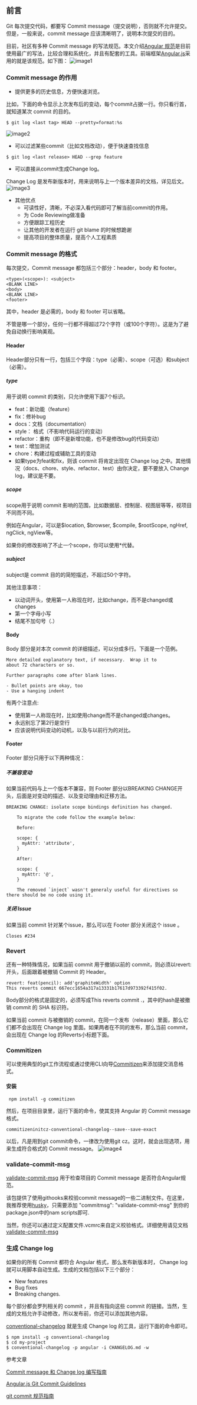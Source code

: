 ## 前言

Git 每次提交代码，都要写 Commit message（提交说明），否则就不允许提交。但是，一般来说，commit message 应该清晰明了，说明本次提交的目的。

目前，社区有多种 Commit message 的写法规范。本文介绍[Angular 规范](https://docs.google.com/document/d/1QrDFcIiPjSLDn3EL15IJygNPiHORgU1_OOAqWjiDU5Y/edit#heading=h.greljkmo14y0)是目前使用最广的写法，比较合理和系统化，并且有配套的工具。前端框架[Angular.js](https://github.com/angular/angular.js/blob/master/CONTRIBUTING.md#toc10)采用的就是该规范。如下图：
![image1](https://images.gitee.com/uploads/images/2018/1115/141847_28f1a3d3_1594515.png "1.png")
### Commit message 的作用

* 提供更多的历史信息，方便快速浏览。

比如，下面的命令显示上次发布后的变动，每个commit占据一行。你只看行首，就知道某次 commit 的目的。
```
$ git log <last tag> HEAD --pretty=format:%s
```
![image2](https://images.gitee.com/uploads/images/2018/1115/141919_9d627115_1594515.png "2.png")
* 可以过滤某些commit（比如文档改动），便于快速查找信息
```
$ git log <last release> HEAD --grep feature
```
* 可以直接从commit生成Change log。

Change Log 是发布新版本时，用来说明与上一个版本差异的文档，详见后文。
![image3](https://images.gitee.com/uploads/images/2018/1115/141954_653a073d_1594515.png "3.png")
* 其他优点
  * 可读性好，清晰，不必深入看代码即可了解当前commit的作用。
  * 为 Code Reviewing做准备
  * 方便跟踪工程历史
  * 让其他的开发者在运行 git blame 的时候想跪谢
  * 提高项目的整体质量，提高个人工程素质
### Commit message 的格式

每次提交，Commit message 都包括三个部分：header，body 和 footer。
```
<type>(<scope>): <subject>
<BLANK LINE>
<body>
<BLANK LINE>
<footer>
```
其中，header 是必需的，body 和 footer 可以省略。

不管是哪一个部分，任何一行都不得超过72个字符（或100个字符）。这是为了避免自动换行影响美观。

#### Header

Header部分只有一行，包括三个字段：type（必需）、scope（可选）和subject（必需）。

##### type

用于说明 commit 的类别，只允许使用下面7个标识。
* feat：新功能（feature）
* fix：修补bug
* docs：文档（documentation）
* style： 格式（不影响代码运行的变动）
* refactor：重构（即不是新增功能，也不是修改bug的代码变动）
* test：增加测试
* chore：构建过程或辅助工具的变动
* 如果type为feat和fix，则该 commit 将肯定出现在 Change log 之中。其他情况（docs、chore、style、refactor、test）由你决定，要不要放入 Change log，建议是不要。

##### scope

scope用于说明 commit 影响的范围，比如数据层、控制层、视图层等等，视项目不同而不同。

例如在Angular，可以是$location, $browser, $compile, $rootScope, ngHref, ngClick, ngView等。

如果你的修改影响了不止一个scope，你可以使用*代替。

##### subject

subject是 commit 目的的简短描述，不超过50个字符。

其他注意事项：
* 以动词开头，使用第一人称现在时，比如change，而不是changed或changes
* 第一个字母小写
* 结尾不加句号（.）
#### Body

Body 部分是对本次 commit 的详细描述，可以分成多行。下面是一个范例。
```
More detailed explanatory text, if necessary.  Wrap it to 
about 72 characters or so. 

Further paragraphs come after blank lines.

- Bullet points are okay, too
- Use a hanging indent
```
有两个注意点:
* 使用第一人称现在时，比如使用change而不是changed或changes。
* 永远别忘了第2行是空行
* 应该说明代码变动的动机，以及与以前行为的对比。
#### Footer

Footer 部分只用于以下两种情况：

##### 不兼容变动

如果当前代码与上一个版本不兼容，则 Footer 部分以BREAKING CHANGE开头，后面是对变动的描述、以及变动理由和迁移方法。
```
BREAKING CHANGE: isolate scope bindings definition has changed.

    To migrate the code follow the example below:

    Before:

    scope: {
      myAttr: 'attribute',
    }

    After:

    scope: {
      myAttr: '@',
    }

    The removed `inject` wasn't generaly useful for directives so there should be no code using it.
```
##### 关闭 Issue

如果当前 commit 针对某个issue，那么可以在 Footer 部分关闭这个 issue 。
```
Closes #234
```
### Revert

还有一种特殊情况，如果当前 commit 用于撤销以前的 commit，则必须以revert:开头，后面跟着被撤销 Commit 的 Header。
```
revert: feat(pencil): add'graphiteWidth' option
This reverts commit 667ecc1654a317a13331b17617d973392f415f02.
```
Body部分的格式是固定的，必须写成This reverts commit <hash>.，其中的hash是被撤销 commit 的 SHA 标识符。

如果当前 commit 与被撤销的 commit，在同一个发布（release）里面，那么它们都不会出现在 Change log 里面。如果两者在不同的发布，那么当前 commit，会出现在 Change log 的Reverts小标题下面。

### Commitizen

可以使用典型的git工作流程或通过使用CLI向导[Commitizen](https://github.com/commitizen/cz-cli)来添加提交消息格式。

#### 安装
```
 npm install -g commitizen
```
然后，在项目目录里，运行下面的命令，使其支持 Angular 的 Commit message 格式。
```
commitizeninitcz-conventional-changelog--save--save-exact
```
以后，凡是用到git commit命令，一律改为使用git cz。这时，就会出现选项，用来生成符合格式的 Commit message。
![image4](https://images.gitee.com/uploads/images/2018/1115/142850_d1346018_1594515.png "4.png")
### validate-commit-msg

[validate-commit-msg](https://github.com/conventional-changelog-archived-repos/validate-commit-msg) 用于检查项目的 Commit message 是否符合Angular规范。

该包提供了使用githooks来校验commit message的一些二进制文件。在这里，我推荐使用[husky](https://www.npmjs.com/package/husky)，只需要添加 "commitmsg": "validate-commit-msg" 到你的package.json中的nam scripts即可.

当然，你还可以通过定义配置文件.vcmrc来自定义校验格式。详细使用请见文档 [validate-commit-msg](https://github.com/conventional-changelog-archived-repos/validate-commit-msg)

### 生成 Change log

如果你的所有 Commit 都符合 Angular 格式，那么发布新版本时， Change log 就可以用脚本自动生成。生成的文档包括以下三个部分：
* New features
* Bug fixes
* Breaking changes.

每个部分都会罗列相关的 commit ，并且有指向这些 commit 的链接。当然，生成的文档允许手动修改，所以发布前，你还可以添加其他内容。

[conventional-changelog](https://github.com/conventional-changelog/conventional-changelog) 就是生成 Change log 的工具，运行下面的命令即可。
```
$ npm install -g conventional-changelog
$ cd my-project
$ conventional-changelog -p angular -i CHANGELOG.md -w
```
参考文章

[Commit message 和 Change log 编写指南](http://www.ruanyifeng.com/blog/2016/01/commit_message_change_log.html)

[Angular.js Git Commit Guidelines](https://github.com/angular/angular.js/blob/master/CONTRIBUTING.md#toc10)

[git commit 规范指南](https://segmentfault.com/a/1190000009048911)